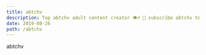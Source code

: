 ```yaml
---
title: abtchv
description: Top abtchv adult content creator 👁♐️ 👑 subscribe abtchv to my porn site below IG abtchv
date: 2019-08-26
path: /abtchv
---
```


abtchv